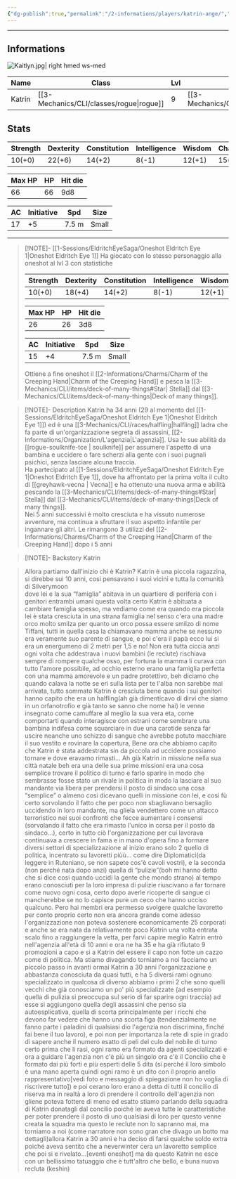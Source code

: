 ```yaml
---
{"dg-publish":true,"permalink":"/2-informations/players/katrin-ange/","noteIcon":""}
---
```



---

## Informations

![Kaitlyn.jpg| right hmed ws-med](/img/user/Assets/Kaitlyn.jpg)

| Name | Class | Lvl | Race | height | Gender | Align | Background | 
| ---- | ----- | --- | ---- | ------ | ------ | ----- | ---------- |
|   Katrin   |  [[3-Mechanics/CLI/classes/rogue\|rogue]]     |  9   |   [[3-Mechanics/CLI/races/halfling\|halfling]]   |    0.8m   |  Female      |   Chaotic Good    |    Criminal  |


## Stats
| Strength | Dexterity | Constitution | Intelligence | Wisdom | Charisma |
| -------- | --------- | ------------ | ------------ | ------ | -------- |
| 10(+0)    | 22(+6)    | 14(+2)       | 8(-1)       | 12(+1) | 15(+2)   |

| Max HP | HP  | Hit die | 
| ------ | --- | ------- |
|    66  | 66  | 9d8     |

| AC  | Initiative | Spd   | Size  |
| --- | ---------- | ----- | ----- |
| 17  | +5         | 7.5 m | Small |

---

> [!NOTE]- [[1-Sessions/EldritchEyeSaga/Oneshot Eldritch Eye 1\|Oneshot Eldritch Eye 1]]
> Ha giocato con lo stesso personaggio alla oneshot al lvl 3 con statistiche
> 
> | Strength | Dexterity | Constitution | Intelligence | Wisdom | Charisma |
> | -------- | --------- | ------------ | ------------ | ------ | -------- |
> | 10(+0)    | 18(+4)    | 14(+2)       | 8(-1)       | 12(+1) | 14(+2)   |
> 
> | Max HP | HP  | Hit die | 
> | ------ | --- | ------- |
> |    26  | 26  | 3d8     |
> 
> | AC  | Initiative | Spd | Size |
> | ---- | ----- | --- | ---- |
> |  15  |  +4  |  7.5 m  |  Small  |
> 
> Ottiene a fine oneshot il [[2-Informations/Charms/Charm of the Creeping Hand\|Charm of the Creeping Hand]] e pesca la [[3-Mechanics/CLI/items/deck-of-many-things#Star\| Stella]] dal [[3-Mechanics/CLI/items/deck-of-many-things\|Deck of many things]].

> [!NOTE]- Description
> Katrin ha 34 anni (29 al momento del [[1-Sessions/EldritchEyeSaga/Oneshot Eldritch Eye 1\|Oneshot Eldritch Eye 1]]) ed è una [[3-Mechanics/CLI/races/halfling\|halfling]] ladra che fa parte di un'organizzazione segreta di assassini, [[2-Informations/Organization/L'agenzia\|L'agenzia]]. Usa le sue abilità da [[rogue-soulknife-tce \| soulknife]] per assumere l'aspetto di una bambina e uccidere o fare scherzi alla gente con i suoi pugnali psichici, senza lasciare alcuna traccia.  
> Ha partecipato al [[1-Sessions/EldritchEyeSaga/Oneshot Eldritch Eye 1\|Oneshot Eldritch Eye 1]], dove ha affrontato per la prima volta il culto di [[greyhawk-vecna \| Vecna]] e ha ottenuto una nuova arma e abilità pescando la [[3-Mechanics/CLI/items/deck-of-many-things#Star\| Stella]] dal [[3-Mechanics/CLI/items/deck-of-many-things\|Deck of many things]].  
> Nei 5 anni successivi è molto cresciuta e ha vissuto numerose avventure, ma continua a sfruttare il suo aspetto infantile per ingannare gli altri.
> Le rimangono 3 utilizzi del [[2-Informations/Charms/Charm of the Creeping Hand\|Charm of the Creeping Hand]] dopo i 5 anni

> [!NOTE]- Backstory
> Katrin

> Allora partiamo dall'inizio chi è Katrin?
> Katrin è una piccola ragazzina, si direbbe sui 10 anni, cosi pensavano i suoi vicini e tutta la comunità di Silverymoon  
> dove lei e la sua “famiglia” abitava in un quartiere di periferia con i genitori entrambi umani questa volta certo Katrin è abituata a cambiare famiglia spesso, ma vediamo come era quando era piccola lei è stata cresciuta in una strana famiglia nel senso c'era una madre orco molto smilza per quanto un orco possa essere smilzo di nome Tiffani, tutti in quella casa la chiamavano mamma anche se nessuno era veramente suo parente di sangue, e poi c'era il papà ecco lui si era un energumeno di 2 metri per 1,5 e no! Non era tutta ciccia anzi ogni volta che addestrava i nuovi bambini (le reclute) rischiava sempre di rompere qualche osso, per fortuna la mamma li curava con tutto l'amore possibile, ad occhio esterno erano una famiglia perfetta con una mamma amorevole e un padre protettivo, beh diciamo che quando calava la notte se eri sulla lista per te l'alba non sarebbe mai arrivata,
> tutto sommato Katrin è cresciuta bene quando i sui genitori hanno capito che era un halfling(ah già dimenticavo di dirvi che siamo in un orfanotrofio e già tanto se sanno che nome hai) le venne insegnato come camuffare al meglio la sua vera eta, come comportarti quando interagisce con estrani come sembrare una bambina indifesa come squarciare in due una carotide senza far uscire neanche uno schizzo di sangue che avrebbe potuto macchiare il suo vestito e rovinare la copertura,
> Bene ora che abbiamo capito che Katrin è stata addestrata sin da piccola ad uccidere possiamo tornare e dove eravamo rimasti...
> Ah già Katrin in missione nella sua città natale beh era una delle sua prime missioni era una cosa semplice trovare il politico di turno e farlo sparire in modo che sembrasse fosse stato un rivale in politica in modo la lasciare al suo mandante via libera per prendersi il posto di sindaco una cosa “semplice” o almeno cosi dicevano quelli in missione con lei, e cosi fù certo sorvolando il fatto che per poco non sbagliavano bersaglio uccidendo in loro mandante, ma gliela vendettero come un attacco terroristico nei suoi confronti che fecce aumentare i consensi (sorvolando il fatto che era rimasto l'unico in corsa per il posto da sindaco...),
> certo in tutto ciò l'organizzazione per cui lavorava continuava a crescere in fama e in mano d'opera
> fino a formare diversi settori di specializzazione al inizio erano solo 2 quello di politica, incentrato su lavoretti piùù... come dire Diplomatici(da leggere in Ruteniano, se non sapete cos'è cavoli vostri),
> e la seconda (non perché nata dopo anzi) quella di “pulizie”(boh mi hanno detto che si dice cosi quando uccidi la gente che mondo strano) al tempo erano conosciuti per la loro impresa di pulizie 
> riuscivano a far tornare come nuovo ogni cosa, certo dopo averle ricoperte di sangue ci mancherebbe se no lo capisce pure un ceco che hanno ucciso qualcuno.
> Pero hai membri era permesso svolgere qualche lavoretto per conto proprio certo non era ancora grande come adesso l'organizzazione non poteva sostenere economicamente 25 corporati e anche se era nata da relativamente poco Katrin una volta entrata scalo fino a raggiungere la vetta, per farvi capire meglio Katrin entrò nell'agenzia all'età di 10 anni e ora ne ha 35 e ha già rifiutato 9 promozioni a capo e si a Katrin del essere il capo non fotte un cazzo come di politica.
> Ma stiamo divagando torniamo a noi facciamo un piccolo passo in avanti ormai Katrin a 30 anni l'organizzazione e abbastanza conosciuta da quasi tutti, e ha 5 diversi rami ognuno specializzato in qualcosa di diverso abbiamo i primi 2 che sono quelli vecchi che già conosciamo un po' più specializzate (ad esempio quella di pulizia si preoccupa sul serio di far sparire ogni traccia) ad esse si aggiungono quella degli assassini che penso sia autoesplicativa, quella di scorta principalmente per i ricchi che devono far vedere che hanno una scorta figa (tendenzialmente ne fanno parte i paladini di qualsiasi dio l'agenzia non discrimina, finché fai bene il tuo lavoro), e poi non per importanza la rete di spie in grado di sapere anche il numero esatto di peli del culo del nobile di turno certo prima che li rasi, ogni ramo era formato da agenti specializzati e ora a guidare l'agenzia non c'è più un singolo ora c'è il Concilio che è formato dai più forti e più esperti delle 5 dita (si perché il loro simbolo è una mano aperta quindi ogni ramo è un dito con il proprio anello rappresentativo[vedi foto e messaggio di spiegazione non ho voglia di riscrivere tutto]) e poi cerano loro erano a detta di tutti il concilio di riserva ma in realtà a loro di prendere il controllo dell'agenzia non gliene poteva fottere di meno ed esatto stiamo parlando della squadra di Katrin donatagli dal concilio poiché lei aveva tutte le caratteristiche per poter prendere il posto di uno qualsiasi di loro
> per questo venne creata la squadra ma questo le reclute non lo sapranno mai,
> ma torniamo a noi (come narratore non sono gran che divago un botto ma dettagli)allora Katrin a 30 anni e ha deciso di farsi qualche soldo extra poiché aveva sentito che a neverwinter cera un lavoretto semplice che poi si e rivelato...[eventi oneshot]
> ma da questo Katrin ne esce con un bellissimo tatuaggio che è tutt'altro che bello, e buna nuova recluta (keshin) 